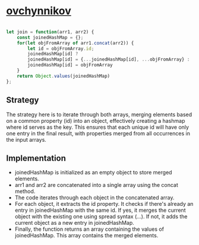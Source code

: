 
# [ovchynnikov](https://leetcode.com/problems/join-two-arrays-by-id/description/?envType=study-plan-v2&envId=30-days-of-javascript)

```js

let join = function(arr1, arr2) {
    const joinedHashMap = {};
    for(let objFromArray of arr1.concat(arr2)) {
        let id = objFromArray.id;
        joinedHashMap[id] ?
        joinedHashMap[id] = {...joinedHashMap[id], ...objFromArray} :
        joinedHashMap[id] = objFromArray
    }
    return Object.values(joinedHashMap)
};
```

## Strategy

The strategy here is to iterate through both arrays, merging elements based on a common property (id) into an object, effectively creating a hashmap where id serves as the key. This ensures that each unique id will have only one entry in the final result, with properties merged from all occurrences in the input arrays.

## Implementation

- joinedHashMap is initialized as an empty object to store merged  elements.
- arr1 and arr2 are concatenated into a single array using the concat method.
- The code iterates through each object in the concatenated array.
- For each object, it extracts the id property. It checks if there's already an entry in joinedHashMap with the same id. If yes, it merges the current object with the existing one using spread syntax (...). If not, it adds the current object as a new entry in joinedHashMap.
- Finally, the function returns an array containing the values of joinedHashMap. This array contains the merged elements.